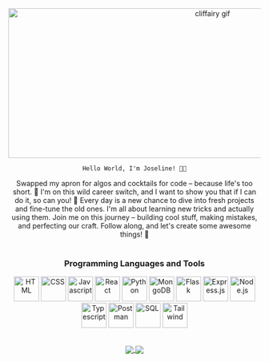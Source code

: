 <div align='center'>
 <img src='https://24.media.tumblr.com/c9aabea6b3dc5c75639fde3c93183fc0/tumblr_n2552wjYVG1rp6axuo1_500.gif' alt='cliffairy gif' width='800' height='300'/>  
  <p>
    
    Hello World, I'm Joseline! 👋🏼
  </p>
</div>

<div align='center'>
  Swapped my apron for algos and cocktails for code – because life's too short. 🚀 I'm on this wild career switch, and I want to show you that if I can do it, so can you! 💪  Every day is a new chance to dive into fresh projects and fine-tune the old ones. I'm all about learning new tricks and actually using them. Join me on this journey – building cool stuff, making mistakes, and perfecting our craft. Follow along, and let's create some awesome things! 🌟
</div>

</br>

<div align='center'>
  <h3>
    Programming Languages and Tools 
  </h3>
  <p>
   <img src='https://upload.wikimedia.org/wikipedia/commons/thumb/3/38/HTML5_Badge.svg/800px-HTML5_Badge.svg.png' alt='HTML' width='50' height='50' >
   <img src='https://upload.wikimedia.org/wikipedia/commons/thumb/6/62/CSS3_logo.svg/800px-CSS3_logo.svg.png' alt='CSS' width='50' height='50'>
   <img src='https://upload.wikimedia.org/wikipedia/commons/thumb/6/6a/JavaScript-logo.png/800px-JavaScript-logo.png' alt='Javascript' width='50' height='50'>
   <img src='https://camo.githubusercontent.com/258e4f46e082ec3dcfa3c4a90970a3d69d992c78c977ba7e0dd47b100a66f6f2/68747470733a2f2f63646e2e737667706f726e2e636f6d2f6c6f676f732f72656163742e737667' alt='React' width='50' height='50'>
   <img src='https://upload.wikimedia.org/wikipedia/commons/thumb/c/c3/Python-logo-notext.svg/1869px-Python-logo-notext.svg.png' alt='Python' width='50' height='50'>
   <img src='https://seeklogo.com/images/M/mongodb-logo-D13D67C930-seeklogo.com.png' alt='MongoDB' width='50' height='50'>
   <img src='https://cdn.icon-icons.com/icons2/2389/PNG/512/flask_logo_icon_145276.png' alt='Flask' width='50' height='50'>
   <img src='https://adware-technologies.s3.amazonaws.com/uploads/technology/thumbnail/20/express-js.png' alt='Express.js' width='50' height='50'>
   <img src='https://cdn.freebiesupply.com/logos/large/2x/nodejs-icon-logo-png-transparent.png' alt='Node.js' width='50' height='50'>
   <img src='https://upload.wikimedia.org/wikipedia/commons/thumb/4/4c/Typescript_logo_2020.svg/512px-Typescript_logo_2020.svg.png?20221110153201' alt='Typescript' width='50' height='50'>
   <img src='https://cdn.worldvectorlogo.com/logos/postman.svg' alt='Postman' width='50' height='50'>
   <img src='https://www.freeiconspng.com/thumbs/sql-server-icon-png/sql-server-icon-png-29.png' alt='SQL' width='50' height='50'>
   <img src='https://files.raycast.com/sjxs3pxsc6k63ju0fzv8l3cu4v90' alt='Tailwind' width='50' height='50'>
  </p>
</div>
</br>

<div align='center'>
  <a href="https://github.com/joselinecedano/github-readme-stats">
  <img align="center" src="https://github-readme-stats.vercel.app/api?username=joselinecedano&show_icons=true&theme=highcontrast&rank_icon=github&hide=issues" />
    </a>
    <a href="https://github.com/joselinecedano/github-readme-stats">
  <img align="center" src="https://github-readme-stats.vercel.app/api/top-langs/?username=joselinecedano&langs_count=8&layout=compact&theme=highcontrast" />
</a>
</div>

